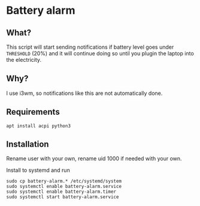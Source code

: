 # Battery alarm

## What?

This script will start sending notifications if battery level goes under `THRESHOLD` (20%) and 
it will continue doing so until you plugin the laptop into the electricity.

## Why?

I use i3wm, so notifications like this are not automatically done.

## Requirements

```
apt install acpi python3
```

## Installation

Rename user with your own, rename uid 1000 if needed with your own.

Install to systemd and run

```
sudo cp battery-alarm.* /etc/systemd/system
sudo systemctl enable battery-alarm.service
sudo systemctl enable battery-alarm.timer
sudo systemctl start battery-alarm.service
```
